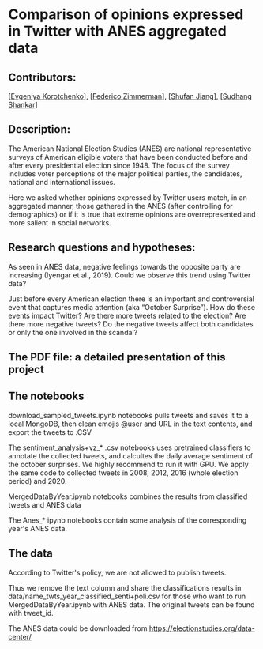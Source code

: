 # Comparison of opinions expressed in Twitter with ANES aggregated data 


## Contributors: 
[[Evgeniya Korotchenko](https://www.linkedin.com/in/evgenia-korotchenko-12786b1b/)],
[[Federico Zimmerman](https://fedezimmer.github.io/)],
[[Shufan Jiang](https://scholar.google.fr/citations?user=4spgiPMAAAAJ&hl=en)],
[[Sudhang Shankar](https://www.linkedin.com/in/sudhang-shankar-b16ba129/)]


## Description: 
The American National Election Studies (ANES) are national representative surveys of American eligible voters that have been conducted before and after every presidential election since 1948. The focus of the survey includes voter perceptions of the major political parties, the candidates, national and international issues. 

Here we asked whether opinions expressed by Twitter users match, in an aggregated manner, those gathered in the ANES (after controlling for demographics) or if it is true that extreme opinions are overrepresented and more salient in social networks.

## Research questions and hypotheses:
As seen in ANES data, negative feelings towards the opposite party are increasing (Iyengar et al., 2019). Could we observe this trend using Twitter data?

Just before every American election there is an important and controversial event that captures media attention (aka “October Surprise”). How do these events impact Twitter? Are there more tweets related to the election? Are there more negative tweets? Do the negative tweets affect both candidates or only the one involved in the scandal?

## The PDF file: a detailed presentation of this project


## The notebooks

download_sampled_tweets.ipynb notebooks pulls tweets and saves it to a local MongoDB, then clean emojis @user and URL in the text contents, and export the tweets to .CSV

The sentiment_analysis+vz_* .csv notebooks uses pretrained classifiers to annotate the collected tweets, and calcultes the daily average sentiment of the october surprises. We highly recommend to run it with GPU.  We apply the same code to collected tweets in 2008, 2012, 2016 (whole election period) and 2020.

MergedDataByYear.ipynb notebooks combines the results from classified tweets and ANES data

The Anes_* ipynb notebooks contain some analysis of the corresponding year's ANES data.



## The data
According to Twitter's policy, we are not allowed to publish tweets. 

Thus we remove the text column and share the classifications results in data/name_twts_year_classified_senti+poli.csv for those who want to run MergedDataByYear.ipynb with ANES data. The original tweets can be found with tweet_id. 

The ANES data could be downloaded from https://electionstudies.org/data-center/ 
